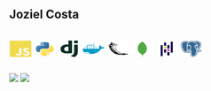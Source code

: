 ## Joziel Costa
<div align="center">

</div>
<div style="display: inline_block"><br>
  <a href="#"><img align="center" alt="jsc-Js" height="30" width="40" src="https://raw.githubusercontent.com/devicons/devicon/master/icons/javascript/javascript-plain.svg"></a>
  <a href="#"><img align="center" alt="jsc-Python" height="30" width="40" src="https://raw.githubusercontent.com/devicons/devicon/master/icons/python/python-original.svg"></a>
  <a href="#"><img align="center" alt="jsc-Django" height="30" width="40" src="https://raw.githubusercontent.com/devicons/devicon/master/icons/django/django-plain.svg"></a>
  <a href="#"><img align="center" alt="jsc-Docker" height="30" width="40" src="https://raw.githubusercontent.com/devicons/devicon/master/icons/docker/docker-plain.svg"></a>
  <a href="#"><img align="center" alt="jsc-Flask" height="30" width="40" src="https://raw.githubusercontent.com/devicons/devicon/master/icons/flask/flask-original.svg"></a>
  <a href="#"><img align="center" alt="jsc-MongoDb" height="30" width="40" src="https://raw.githubusercontent.com/devicons/devicon/master/icons/mongodb/mongodb-plain.svg"></a>
  <a href="#"><img align="center" alt="jsc-Pandas" height="30" width="40" src="https://raw.githubusercontent.com/devicons/devicon/master/icons/pandas/pandas-original.svg"></a>
  <a href="#"><img align="center" alt="jsc-Postgres" height="30" width="40" src="https://raw.githubusercontent.com/devicons/devicon/master/icons/postgresql/postgresql-plain.svg"></a>
</div>

##

<div> 
  <a href = "mailto:jozielsc@gmail.com"><img src="https://img.shields.io/badge/-Gmail-%23333?style=for-the-badge&logo=gmail&logoColor=white" target="_blank"></a>
  <a href="https://www.linkedin.com/in/jozielsc" target="_blank"><img src="https://img.shields.io/badge/-LinkedIn-%230077B5?style=for-the-badge&logo=linkedin&logoColor=white" target="_blank"></a> 
 
